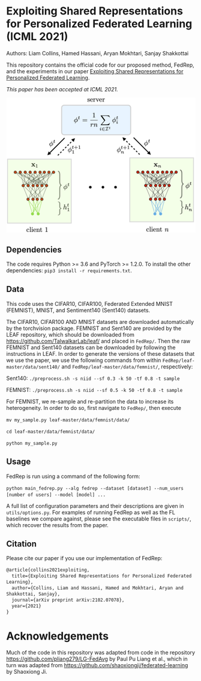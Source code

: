 # Exploiting Shared Representations for Personalized Federated Learning (ICML 2021)

Authors: Liam Collins, Hamed Hassani, Aryan Mokhtari, Sanjay Shakkottai

This repository contains the official code for our proposed method, FedRep, and the experiments in our paper [Exploiting Shared Representations for Personalized Federated Learning](https://arxiv.org/pdf/2102.07078.pdf).

*This paper has been accepted at ICML 2021.*

![FedRep](schematic.png)

## Dependencies

The code requires Python >= 3.6 and PyTorch >= 1.2.0. To install the other dependencies: `pip3 install -r requirements.txt`.

## Data

This code uses the CIFAR10, CIFAR100, Federated Extended MNIST (FEMNIST), MNIST, and Sentiment140 (Sent140) datasets.

The CIFAR10, CIFAR100 AND MNIST datasets are downloaded automatically by the torchvision package. 
FEMNIST and Sent140 are provided by the LEAF repository, which should be downloaded from https://github.com/TalwalkarLab/leaf/ and placed in `FedRep/`. 
Then the raw FEMNIST and Sent140 datasets can be downloaded by following the instructions in LEAF. 
In order to generate the versions of these datasets that we use the paper, we use the following commands from within `FedRep/leaf-master/data/sent140/` and `FedRep/leaf-master/data/femnist/`, respectively:

Sent140: `./preprocess.sh -s niid --sf 0.3 -k 50 -tf 0.8 -t sample`

FEMNIST: `./preprocess.sh -s niid --sf 0.5 -k 50 -tf 0.8 -t sample`

For FEMNIST, we re-sample and re-partition the data to increase its heterogeneity. In order to do so, first navigate to `FedRep/`, then execute 

`mv my_sample.py leaf-master/data/femnist/data/`

`cd leaf-master/data/femnist/data/`

`python my_sample.py`

## Usage

FedRep is run using a command of the following form:

`python main_fedrep.py --alg fedrep --dataset [dataset] --num_users [number of users] --model [model] ...`

A full list of configuration parameters and their descriptions are given in `utils/options.py`.
For examples of running FedRep as well as the FL baselines we compare against, please see the executable files in `scripts/`, which recover the results from the paper.

## Citation

Please cite our paper if you use our implementation of FedRep:

```
@article{collins2021exploiting,
  title={Exploiting Shared Representations for Personalized Federated Learning},
  author={Collins, Liam and Hassani, Hamed and Mokhtari, Aryan and Shakkottai, Sanjay},
  journal={arXiv preprint arXiv:2102.07078},
  year={2021}
}
```

# Acknowledgements

Much of the code in this repository was adapted from code in the repository https://github.com/pliang279/LG-FedAvg by Paul Pu Liang et al., which in turn was adapted from https://github.com/shaoxiongji/federated-learning by Shaoxiong Ji. 

